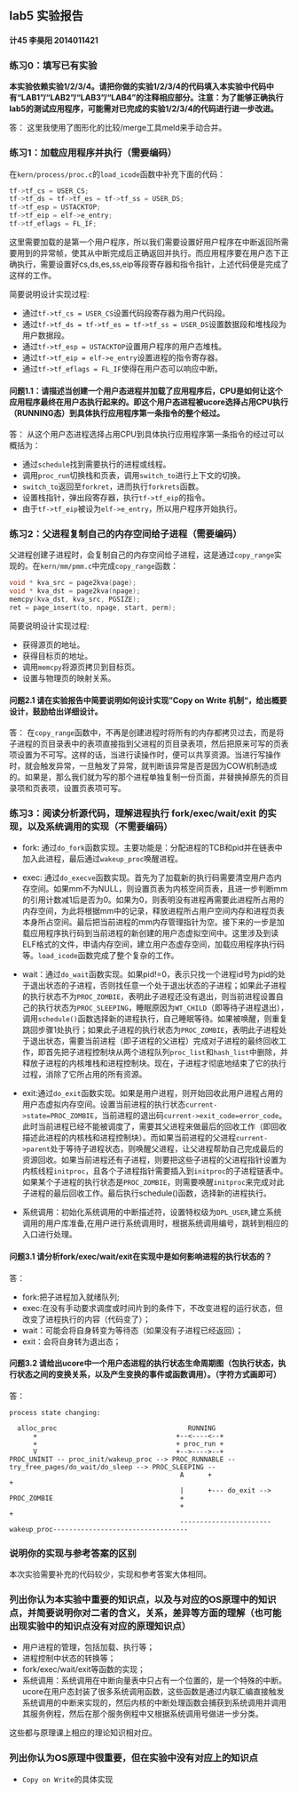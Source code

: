 ## lab5 实验报告

#### 计45 李昊阳 2014011421

### 练习0：填写已有实验

**本实验依赖实验1/2/3/4。请把你做的实验1/2/3/4的代码填入本实验中代码中有“LAB1”/“LAB2”/“LAB3”/“LAB4”的注释相应部分。注意：为了能够正确执行lab5的测试应用程序，可能需对已完成的实验1/2/3/4的代码进行进一步改进。** 

答： 这里我使用了图形化的比较/merge工具meld来手动合并。


### 练习1：加载应用程序并执行（需要编码）

在`kern/process/proc.c`的`load_icode`函数中补充下面的代码：
```c
tf->tf_cs = USER_CS;
tf->tf_ds = tf->tf_es = tf->tf_ss = USER_DS;
tf->tf_esp = USTACKTOP;
tf->tf_eip = elf->e_entry;
tf->tf_eflags = FL_IF;
```
这里需要加载的是第一个用户程序，所以我们需要设置好用户程序在中断返回所需要用到的异常帧，使其从中断完成后正确返回并执行。而应用程序要在用户态下正确执行，需要设置好cs,ds,es,ss,eip等段寄存器和指令指针，上述代码便是完成了这样的工作。

简要说明设计实现过程:
- 通过`tf->tf_cs = USER_CS`设置代码段寄存器为用户代码段。
- 通过`tf->tf_ds = tf->tf_es = tf->tf_ss = USER_DS`设置数据段和堆栈段为用户数据段。
- 通过`tf->tf_esp = USTACKTOP`设置用户程序的用户态堆栈。
- 通过`tf->tf_eip = elf->e_entry`设置进程的指令寄存器。
- 通过`tf->tf_eflags = FL_IF`使得在用户态可以响应中断。

#### 问题1.1：请描述当创建一个用户态进程并加载了应用程序后，CPU是如何让这个应用程序最终在用户态执行起来的。即这个用户态进程被ucore选择占用CPU执行（RUNNING态）到具体执行应用程序第一条指令的整个经过。

答：
从这个用户态进程选择占用CPU到具体执行应用程序第一条指令的经过可以概括为：
- 通过`schedule`找到需要执行的进程或线程。
- 调用`proc_run`切换栈和页表，调用`switch_to`进行上下文的切换。
- `switch_to`返回至`forkret`，进而执行`forkrets`函数。
- 设置栈指针，弹出段寄存器，执行`tf->tf_eip`的指令。
- 由于`tf->tf_eip`被设为`elf->e_entry`，所以用户程序开始执行。


### 练习2：父进程复制自己的内存空间给子进程（需要编码）

父进程创建子进程时，会复制自己的内存空间给子进程，这是通过`copy_range`实现的。在`kern/mm/pmm.c`中完成`copy_range`函数：
```c
void * kva_src = page2kva(page);
void * kva_dst = page2kva(npage);    
memcpy(kva_dst, kva_src, PGSIZE);
ret = page_insert(to, npage, start, perm);
```

简要说明设计实现过程:
- 获得源页的地址。
- 获得目标页的地址。
- 调用`memcpy`将源页拷贝到目标页。
- 设置与物理页的映射关系。

#### 问题2.1 请在实验报告中简要说明如何设计实现”Copy on Write 机制“，给出概要设计，鼓励给出详细设计。

答：
在`copy_range`函数中，不再是创建进程时将所有的内存都拷贝过去，而是将子进程的页目录表中的表项直接指到父进程的页目录表项，然后把原来可写的页表项设置为不可写。这样的话，当进行读操作时，便可以共享资源。当进行写操作时，就会触发异常，一旦触发了异常，就判断该异常是否是因为COW机制造成的。如果是，那么我们就为写的那个进程单独复制一份页面，并替换掉原先的页目录项和页表项，设置页表项可写。


### 练习3：阅读分析源代码，理解进程执行 fork/exec/wait/exit 的实现，以及系统调用的实现（不需要编码）

- fork: 通过`do_fork`函数实现。主要功能是：分配进程的TCB和pid并在链表中加入此进程，最后通过`wakeup_proc`唤醒进程。

- exec: 通过`do_execve`函数实现。首先为了加载新的执行码需要清空用户态内存空间。如果mm不为NULL，则设置页表为内核空间页表，且进一步判断mm的引用计数减1后是否为0。如果为0，则表明没有进程再需要此进程所占用的内存空间，为此将根据mm中的记录，释放进程所占用户空间内存和进程页表本身所占空间。最后把当前进程的mm内存管理指针为空。接下来的一步是加载应用程序执行码到当前进程的新创建的用户态虚拟空间中。这里涉及到读ELF格式的文件，申请内存空间，建立用户态虚存空间，加载应用程序执行码等。`load_icode`函数完成了整个复杂的工作。

- wait：通过`do_wait`函数实现。如果pid!=0，表示只找一个进程id号为pid的处于退出状态的子进程，否则找任意一个处于退出状态的子进程；如果此子进程的执行状态不为`PROC_ZOMBIE`，表明此子进程还没有退出，则当前进程设置自己的执行状态为`PROC_SLEEPING`，睡眠原因为`WT_CHILD`（即等待子进程退出），调用`schedule()`函数选择新的进程执行，自己睡眠等待。如果被唤醒，则重复跳回步骤1处执行；如果此子进程的执行状态为`PROC_ZOMBIE`，表明此子进程处于退出状态，需要当前进程（即子进程的父进程）完成对子进程的最终回收工作，即首先把子进程控制块从两个进程队列`proc_list`和`hash_list`中删除，并释放子进程的内核堆栈和进程控制块。现在，子进程才彻底地结束了它的执行过程，消除了它所占用的所有资源。

- exit:通过`do_exit`函数实现。如果是用户进程，则开始回收此用户进程占用的用户态虚拟内存空间。设置当前进程的执行状态`current->state=PROC_ZOMBIE`，当前进程的退出码`current->exit_code=error_code`。此时当前进程已经不能被调度了，需要其父进程来做最后的回收工作（即回收描述此进程的内核栈和进程控制块）。而如果当前进程的父进程`current->parent`处于等待子进程状态，则唤醒父进程，让父进程帮助自己完成最后的资源回收。如果当前进程还有子进程，则要把这些子进程的父进程指针设置为内核线程`initproc`，且各个子进程指针需要插入到`initproc`的子进程链表中。如果某个子进程的执行状态是`PROC_ZOMBIE`，则需要唤醒`initproc`来完成对此子进程的最后回收工作。最后执行schedule()函数，选择新的进程执行。

- 系统调用：初始化系统调用的中断描述符，设置特权级为`DPL_USER`,建立系统调用的用户库准备,在用户进行系统调用时，根据系统调用编号，跳转到相应的入口进行处理。

#### 问题3.1 请分析fork/exec/wait/exit在实现中是如何影响进程的执行状态的？

答：
- fork:把子进程加入就绪队列;
- exec:在没有手动要求调度或时间片到的条件下，不改变进程的运行状态，但改变了进程执行的内容（代码变了）；
- wait：可能会将自身转变为等待态（如果没有子进程已经返回）；
- exit：会将自身转为退出态；

#### 问题3.2 请给出ucore中一个用户态进程的执行状态生命周期图（包执行状态，执行状态之间的变换关系，以及产生变换的事件或函数调用）。（字符方式画即可）

答：

```
process state changing:

  alloc_proc                                 RUNNING
      +                                   +--<----<--+
      +                                   + proc_run +
      V                                   +-->---->--+ 
PROC_UNINIT -- proc_init/wakeup_proc --> PROC_RUNNABLE -- try_free_pages/do_wait/do_sleep --> PROC_SLEEPING --
                                           A      +                                                           +
                                           |      +--- do_exit --> PROC_ZOMBIE                                +
                                           +                                                                  + 
                                           -----------------------wakeup_proc----------------------------------
```

### 说明你的实现与参考答案的区别

本次实验需要补充的代码较少，实现和参考答案大体相同。

### 列出你认为本实验中重要的知识点，以及与对应的OS原理中的知识点，并简要说明你对二者的含义，关系，差异等方面的理解（也可能出现实验中的知识点没有对应的原理知识点）

- 用户进程的管理，包括加载、执行等；
- 进程控制中状态的转换等；
- fork/exec/wait/exit等函数的实现；
- 系统调用：系统调用在中断向量表中只占有一个位置的，是一个特殊的中断。ucore在用户态封装了很多系统调用函数，这些函数是通过内联汇编直接触发系统调用的中断来实现的，然后内核的中断处理函数会捕获到系统调用并调用其服务例程，然后在那个服务例程中又根据系统调用号做进一步分类。

这些都与原理课上相应的理论知识相对应。

### 列出你认为OS原理中很重要，但在实验中没有对应上的知识点

- `Copy on Write`的具体实现


